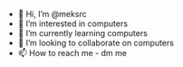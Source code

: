 - 👋 Hi, I’m @meksrc
- 👀 I’m interested in computers
- 🌱 I’m currently learning computers
- 💞️ I’m looking to collaborate on computers
- 📫 How to reach me - dm me

<!---
ofc i am just kidding :) I am not totally new to computers/coding, but i just found ISH OS for my ipad which made me play around with a terminal. 
And now here i am, not really sure were to start.
--->
